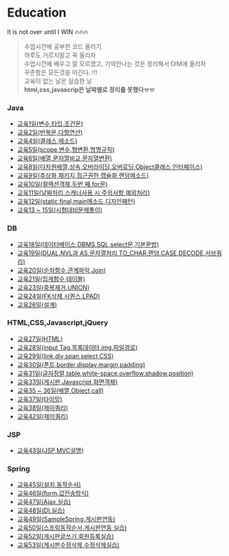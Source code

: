 # Education
It is not over until I WIN 🔥🔥🔥
>수업시간에 공부한 코드 올리기<br/>
>하루도 거르지말고 꼭 올리자 <br/>
수업시간에 배우고 잘 모르겠고, 기억안나는 것은 정리해서 DIM에 올리자<br/>
꾸준함은 모든것을 이긴다. !!!<br/>
교육이 없는 날은 실습한 날<br/>
**html,css,javascrip은 날짜별로 정리를 못했다ㅠㅠ** 

 ### Java
* [교육1일(변수,타입,조건문)](https://velog.io/@wogus216/%EA%B5%90%EC%9C%A1-1%EC%9D%BC%EC%B0%A8)
* [교육2일(반복문,다항연산)](https://velog.io/@wogus216/%EA%B5%90%EC%9C%A1-2%EC%9D%BC%EC%B0%A8)
* [교육4일(클래스,메소드)](https://velog.io/@wogus216/%EA%B5%90%EC%9C%A1-4%EC%9D%BC%EC%B0%A8)
* [교육5일(scope,변수,형변환,명명규칙)](https://velog.io/@wogus216/%EA%B5%90%EC%9C%A1-5%EC%9D%BC%EC%B0%A8)
* [교육6일(배열,문자열비교,문자열변환)](https://velog.io/@wogus216/%EA%B5%90%EC%9C%A1-6%EC%9D%BC%EC%B0%A8)
* [교육8일(다차원배열,상속,오버라이딩,오버로딩,Object클래스,인터페이스)](https://velog.io/@wogus216/%EA%B5%90%EC%9C%A1-8%EC%9D%BC%EC%B0%A8)
* [교육9일(추상화,패키지,접근권한,캡슐화,랜덤메소드)](https://velog.io/@wogus216/%EA%B5%90%EC%9C%A1-9%EC%9D%BC%EC%B0%A8)
* [교육10일(컬렉션객체,두번 째 for문)](https://velog.io/@wogus216/%EA%B5%90%EC%9C%A1-10%EC%9D%BC%EC%B0%A8)
* [교육11일(날짜처리,스캐너사용 시 주의사항,예외처리)](https://velog.io/@wogus216/%EA%B5%90%EC%9C%A1-11%EC%9D%BC%EC%B0%A8)
* [교육12일(static,final,main메소드,디자인패턴)](https://velog.io/@wogus216/%EA%B5%90%EC%9C%A112%EC%9D%BC%EC%B0%A8)
* [교육13 ~ 15일(시험대비문제풀이)](https://velog.io/@wogus216/%EA%B5%90%EC%9C%A1-11%EC%9D%BC15%EC%9D%BC)

### DB
* [교육18일(데이터베이스,DBMS,SQL,select문,기본문법)](https://velog.io/@wogus216/%EA%B5%90%EC%9C%A1-18%EC%9D%BC%EC%B0%A8)
* [교육19일(DUAL,NVL과 AS,문자열처리,TO_CHAR,랜덤,CASE,DECODE,서브쿼리)](https://velog.io/@wogus216/%EA%B5%90%EC%9C%A1-19%EC%9D%BC%EC%B0%A8)
* [교육20일(순차함수,관계파악,Join)](https://velog.io/@wogus216/%EA%B5%90%EC%9C%A1-20%EC%9D%BC%EC%B0%A8)
* [교육21일(집계함수,테이블)](https://velog.io/@wogus216/%EA%B5%90%EC%9C%A1-21%EC%9D%BC%EC%B0%A8)
* [교육23일(중복제거,UNION)](https://velog.io/@wogus216/%EA%B5%90%EC%9C%A1-23%EC%9D%BC%EC%B0%A8)
* [교육24일(FK삭제,시퀀스,LPAD)](https://velog.io/@wogus216/%EA%B5%90%EC%9C%A1-25%EC%9D%BC%EC%B0%A8)
* [교육26일(설계)](https://velog.io/@wogus216/%EA%B5%90%EC%9C%A1-26%EC%9D%BC%EC%B0%A8)



### HTML,CSS,Javascript,jQuery
* [교육27일(HTML)](https://velog.io/@wogus216/%EA%B5%90%EC%9C%A1-27%EC%9D%BC%EC%B0%A8)
* [교육28일(input Tag,목록데이터,img,파일경로)](https://velog.io/@wogus216/%EA%B5%90%EC%9C%A1-28%EC%9D%BC%EC%B0%A8)
* [교육29일(link,div,span,select,CSS)](https://velog.io/@wogus216/%EA%B5%90%EC%9C%A1-29%EC%9D%BC%EC%B0%A8)
* [교육30일(폰트,border,display,margin,padding)](https://velog.io/@wogus216/%EA%B5%90%EC%9C%A1-29%EC%9D%BC%EC%B0%A8-um1ld0r8)
* [교육31일(글자정렬,table,white-space,overflow,shadow,position)](https://velog.io/@wogus216/%EA%B5%90%EC%9C%A131%EC%9D%BC%EC%B0%A8)
* [교육33일(게시판,Javascript,화면객체)](https://velog.io/@wogus216/%EA%B5%90%EC%9C%A1-33%EC%9D%BC%EC%B0%A8)
* [교육35 ~ 36일(배열,Object,call)](https://velog.io/@wogus216/%EA%B5%90%EC%9C%A1-36%EC%9D%BC%EC%B0%A8)
* [교육37일(타이밍)](https://velog.io/@wogus216/%EA%B5%90%EC%9C%A1-37%EC%9D%BC%EC%B0%A8)
* [교육38일(제이쿼리)](https://velog.io/@wogus216/%EA%B5%90%EC%9C%A1-38%EC%9D%BC%EC%B0%A8)
* [교육42일(제이쿼리)](https://velog.io/@wogus216/%EA%B5%90%EC%9C%A1-42%EC%9D%BC%EC%B0%A8)

### JSP
* [교육43일(JSP,MVC설명)](https://velog.io/@wogus216/%EA%B5%90%EC%9C%A1-43%EC%9D%BC%EC%B0%A8)

### Spring
* [교육45일(설치,동작순서)](https://velog.io/@wogus216/%EA%B5%90%EC%9C%A1-45%EC%9D%BC%EC%B0%A8)
* [교육46일(form,값전송방식)](https://velog.io/@wogus216/%EA%B5%90%EC%9C%A1-46%EC%9D%BC%EC%B0%A8)
* [교육47일(Ajax,실습)](https://velog.io/@wogus216/%EA%B5%90%EC%9C%A147%EC%9D%BC%EC%B0%A8)
* [교육48일(DI,실습)](https://velog.io/@wogus216/%EA%B5%90%EC%9C%A1-48%EC%9D%BC%EC%B0%A8)
* [교육49일(SampleSpring,게시판연동)](https://velog.io/@wogus216/%EA%B5%90%EC%9C%A1-49%EC%9D%BC)
* [교육50일(스프링동작순서,게시판연동 실습)](https://velog.io/write?id=b95f73c9-39df-4740-aea1-83f4d71375ac)
* [교육52일(게시판글쓰기,회원등록실습)](https://velog.io/@wogus216/%EA%B5%90%EC%9C%A1-52%EC%9D%BC%EC%B0%A8)
* [교육53일(게시판수정삭제,수정삭제실습)](https://velog.io/@wogus216/%EA%B5%90%EC%9C%A1-53%EC%9D%BC%EC%B0%A8)
